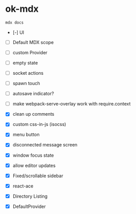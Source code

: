 
# ok-mdx

```sh
mdx docs
```

- [-] UI
- [ ] Default MDX scope
- [ ] custom Provider
- [ ] empty state
- [ ] socket actions
- [ ] spawn touch
- [ ] autosave indicator?
- [ ] make webpack-serve-overlay work with require.context

- [x] clean up comments
- [x] custom css-in-js (isocss)
- [x] menu button
- [x] disconnected message screen
- [x] window focus state
- [x] allow editor updates
- [x] Fixed/scrollable sidebar
- [x] react-ace
- [x] Directory Listing
- [x] DefaultProvider
